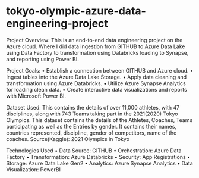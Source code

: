 # tokyo-olympic-azure-data-engineering-project
Project Overview:
This is an end-to-end data engineering project on the Azure cloud. Where I did data ingestion from GITHUB to Azure Data Lake using Data Factory to transformation using Databricks loading to Synapse, and reporting using Power BI. 

Project Goals:
•	Establish a connection between GITHUB and Azure cloud.
•	Ingest tables into the Azure Data Lake Storage.
•	Apply data cleaning and transformation using Azure Databricks.
•	Utilize Azure Synapse Analytics for loading clean data.
•	Create interactive data visualizations and reports with Microsoft Power BI.

Dataset Used:
This contains the details of over 11,000 athletes, with 47 disciplines, along with 743 Teams taking part in the 2021(2020) Tokyo Olympics. This dataset contains the details of the Athletes, Coaches, Teams participating as well as the Entries by gender. It contains their names, countries represented, discipline, gender of competitors, name of the coaches.
Source(Kaggle): 2021 Olympics in Tokyo

Technologies Used
•	Data Source: GITHUB
•	Orchestration: Azure Data Factory
•	Transformation: Azure Databricks
•	Security: App Registrations
•	Storage: Azure Data Lake Gen2
•	Analytics: Azure Synapse Analytics
•	Data Visualization: PowerBI
